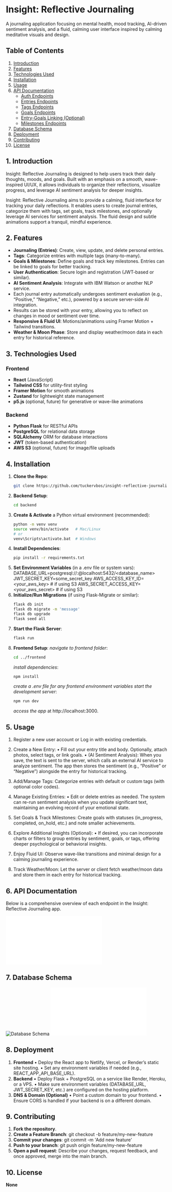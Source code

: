 # Insight: Reflective Journaling

A journaling application focusing on mental health, mood tracking, AI-driven sentiment analysis, and a fluid, calming user interface inspired by calming meditative visuals and design.

## Table of Contents

1. [Introduction](#introduction)
2. [Features](#features)
3. [Technologies Used](#technologies-used)
4. [Installation](#installation)
5. [Usage](#usage)
6. [API Documentation](#api-documentation)
   - [Auth Endpoints](#auth-endpoints-if-implementing-auth)
   - [Entries Endpoints](#entries-endpoints)
   - [Tags Endpoints](#tags-endpoints)
   - [Goals Endpoints](#goals-endpoints)
   - [Entry-Goals Linking (Optional)](#entry-goals-linking-optional)
   - [Milestones Endpoints](#milestones-endpoints)
7. [Database Schema](#database-schema)
8. [Deployment](#deployment)
9. [Contributing](#contributing)
10. [License](#license)

## 1. Introduction

Insight: Reflective Journaling is designed to help users track their daily thoughts, moods, and goals. Built with an emphasis on a smooth, wave-inspired UI/UX, it allows individuals to organize their reflections, visualize progress, and leverage AI sentiment analysis for deeper insights.

Insight: Reflective Journaling aims to provide a calming, fluid interface for tracking your daily reflections. It enables users to create journal entries, categorize them with tags, set goals, track milestones, and optionally leverage AI services for sentiment analysis. The fluid design and subtle animations support a tranquil, mindful experience.

## 2. Features

- **Journaling (Entries)**: Create, view, update, and delete personal entries.
- **Tags**: Categorize entries with multiple tags (many-to-many).
- **Goals & Milestones**: Define goals and track key milestones. Entries can be linked to goals for better tracking.
- **User Authentication**: Secure login and registration (JWT-based or similar).
- **AI Sentiment Analysis**: Integrate with IBM Watson or another NLP service.
- Each journal entry automatically undergoes sentiment evaluation (e.g., “Positive,” “Negative,” etc.), powered by a secure server-side AI integration.
- Results can be stored with your entry, allowing you to reflect on changes in mood or sentiment over time.
- **Responsive & Fluid UI**: Motions/animations using Framer Motion + Tailwind transitions.
- **Weather & Moon Phase**: Store and display weather/moon data in each entry for historical reference.

## 3. Technologies Used

### Frontend

- **React** (JavaScript)
- **Tailwind CSS** for utility-first styling
- **Framer Motion** for smooth animations
- **Zustand** for lightweight state management
- **p5.js** (optional, future) for generative or wave-like animations

### Backend

- **Python Flask** for RESTful APIs
- **PostgreSQL** for relational data storage
- **SQLAlchemy** ORM for database interactions
- **JWT** (token-based authentication)
- **AWS S3** (optional, future) for image/file uploads

## 4. Installation

1. **Clone the Repo**:
   ```bash
   git clone https://github.com/tuckervbos/insight-reflective-journaling
   ```
2. **Backend Setup**:
   ```bash
   cd backend
   ```
3. **Create & Activate** a Python virtual environment (recommended):
   ```bash
   python -m venv venv
   source venv/bin/activate   # Mac/Linux
   # or
   venv\Scripts\activate.bat  # Windows
   ```
4. **Install Dependencies**:
   ```bash
   pip install -r requirements.txt
   ```
5. **Set Environment Variables** (in a .env file or system vars):
   DATABASE_URL=postgresql://<user>:<password>@localhost:5432/<database_name>
   JWT_SECRET_KEY=some_secret_key
   AWS_ACCESS_KEY_ID=<your_aws_key> # if using S3
   AWS_SECRET_ACCESS_KEY=<your_aws_secret> # if using S3
6. **Initialize/Run Migrations** (if using Flask-Migrate or similar):
   ```bash
   flask db init
   flask db migrate -m 'message'
   flask db upgrade
   flask seed all
   ```
7. **Start the Flask Server**:
   ```bash
   flask run
   ```
8. **Frontend Setup**:
   _navigate to frontend folder_:
   ```bash
   cd ../frontend
   ```
   _install dependencies_:
   ```bash
   npm install
   ```
   _create a .env file for any frontend environment variables_
   _start the development server_:
   ```bash
   npm run dev
   ```
   _access the app_ at http://localhost:3000.

## 5. Usage

1. Register a new user account or Log in with existing credentials.

2. Create a New Entry:
   • Fill out your entry title and body. Optionally, attach photos, select tags, or link goals.
   • (AI Sentiment Analysis): When you save, the text is sent to the server, which calls an external AI service to analyze sentiment. The app then stores the sentiment (e.g., “Positive” or “Negative”) alongside the entry for historical tracking.

3. Add/Manage Tags: Categorize entries with default or custom tags (with optional color codes).

4. Manage Existing Entries:
   • Edit or delete entries as needed. The system can re-run sentiment analysis when you update significant text, maintaining an evolving record of your emotional state.

5. Set Goals & Track Milestones: Create goals with statuses (in_progress, completed, on_hold, etc.) and note smaller achievements.

6. Explore Additional Insights (Optional):
   • If desired, you can incorporate charts or filters to group entries by sentiment, goals, or tags, offering deeper psychological or behavioral insights.

7. Enjoy Fluid UI: Observe wave-like transitions and minimal design for a calming journaling experience.

8. Track Weather/Moon: Let the server or client fetch weather/moon data and store them in each entry for historical tracking.

## 6. API Documentation

Below is a comprehensive overview of each endpoint in the Insight: Reflective Journaling app.

![API Documentation](README-api-documentation.md)

## 7. Database Schema

![Database Schema](./assets/db-schema.png)
![dbdiagram.io](README-dbdiagram.md)

## 8. Deployment

1. **Frontend**
   • Deploy the React app to Netlify, Vercel, or Render’s static site hosting.
   • Set any environment variables if needed (e.g., REACT_APP_API_BASE_URL).
2. **Backend**
   • Deploy Flask + PostgreSQL on a service like Render, Heroku, or a VPS.
   • Make sure environment variables (DATABASE_URL, JWT_SECRET_KEY, etc.) are configured on the hosting platform.
3. **DNS & Domain (Optional)**
   • Point a custom domain to your frontend.
   • Ensure CORS is handled if your backend is on a different domain.

## 9. Contributing

1. **Fork the repository**.
2. **Create a Feature Branch**:
   git checkout -b feature/my-new-feature
3. **Commit your changes**:
   git commit -m 'Add new feature'
4. **Push to your branch**:
   git push origin feature/my-new-feature
5. **Open a pull request**:
   Describe your changes, request feedback, and once approved, merge into the main branch.

## 10. License

**None**
